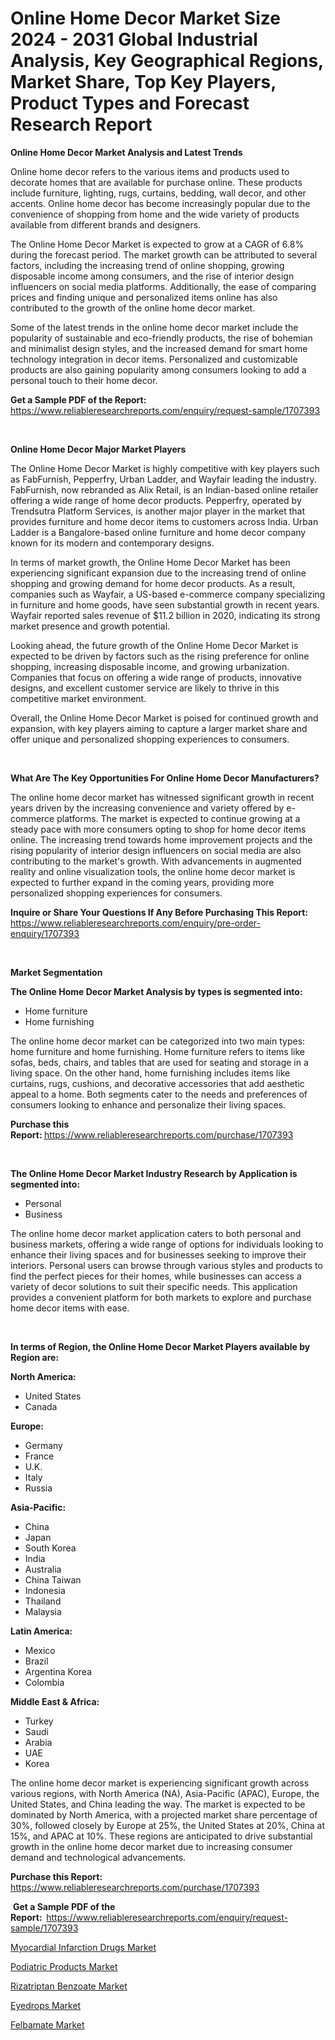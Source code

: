 <p><h1>Online Home Decor Market Size 2024 - 2031 Global Industrial Analysis, Key Geographical Regions, Market Share, Top Key Players, Product Types and Forecast Research Report</h1></p><p><strong>Online Home Decor Market Analysis and Latest Trends</strong></p>
<p><p>Online home decor refers to the various items and products used to decorate homes that are available for purchase online. These products include furniture, lighting, rugs, curtains, bedding, wall decor, and other accents. Online home decor has become increasingly popular due to the convenience of shopping from home and the wide variety of products available from different brands and designers.</p><p>The Online Home Decor Market is expected to grow at a CAGR of 6.8% during the forecast period. The market growth can be attributed to several factors, including the increasing trend of online shopping, growing disposable income among consumers, and the rise of interior design influencers on social media platforms. Additionally, the ease of comparing prices and finding unique and personalized items online has also contributed to the growth of the online home decor market.</p><p>Some of the latest trends in the online home decor market include the popularity of sustainable and eco-friendly products, the rise of bohemian and minimalist design styles, and the increased demand for smart home technology integration in decor items. Personalized and customizable products are also gaining popularity among consumers looking to add a personal touch to their home decor.</p></p>
<p><strong>Get a Sample PDF of the Report:&nbsp;</strong> <a href="https://www.reliableresearchreports.com/enquiry/request-sample/1707393">https://www.reliableresearchreports.com/enquiry/request-sample/1707393</a></p>
<p>&nbsp;</p>
<p><strong>Online Home Decor Major Market Players</strong></p>
<p><p>The Online Home Decor Market is highly competitive with key players such as FabFurnish, Pepperfry, Urban Ladder, and Wayfair leading the industry. FabFurnish, now rebranded as Alix Retail, is an Indian-based online retailer offering a wide range of home decor products. Pepperfry, operated by Trendsutra Platform Services, is another major player in the market that provides furniture and home decor items to customers across India. Urban Ladder is a Bangalore-based online furniture and home decor company known for its modern and contemporary designs.</p><p>In terms of market growth, the Online Home Decor Market has been experiencing significant expansion due to the increasing trend of online shopping and growing demand for home decor products. As a result, companies such as Wayfair, a US-based e-commerce company specializing in furniture and home goods, have seen substantial growth in recent years. Wayfair reported sales revenue of $11.2 billion in 2020, indicating its strong market presence and growth potential.</p><p>Looking ahead, the future growth of the Online Home Decor Market is expected to be driven by factors such as the rising preference for online shopping, increasing disposable income, and growing urbanization. Companies that focus on offering a wide range of products, innovative designs, and excellent customer service are likely to thrive in this competitive market environment.</p><p>Overall, the Online Home Decor Market is poised for continued growth and expansion, with key players aiming to capture a larger market share and offer unique and personalized shopping experiences to consumers.</p></p>
<p>&nbsp;</p>
<p><strong>What Are The Key Opportunities For Online Home Decor Manufacturers?</strong></p>
<p><p>The online home decor market has witnessed significant growth in recent years driven by the increasing convenience and variety offered by e-commerce platforms. The market is expected to continue growing at a steady pace with more consumers opting to shop for home decor items online. The increasing trend towards home improvement projects and the rising popularity of interior design influencers on social media are also contributing to the market's growth. With advancements in augmented reality and online visualization tools, the online home decor market is expected to further expand in the coming years, providing more personalized shopping experiences for consumers.</p></p>
<p><strong>Inquire or Share Your Questions If Any Before Purchasing This Report:</strong> <a href="https://www.reliableresearchreports.com/enquiry/pre-order-enquiry/1707393">https://www.reliableresearchreports.com/enquiry/pre-order-enquiry/1707393</a></p>
<p>&nbsp;</p>
<p><strong>Market Segmentation</strong></p>
<p><strong>The Online Home Decor Market Analysis by types is segmented into:</strong></p>
<p><ul><li>Home furniture</li><li>Home furnishing</li></ul></p>
<p><p>The online home decor market can be categorized into two main types: home furniture and home furnishing. Home furniture refers to items like sofas, beds, chairs, and tables that are used for seating and storage in a living space. On the other hand, home furnishing includes items like curtains, rugs, cushions, and decorative accessories that add aesthetic appeal to a home. Both segments cater to the needs and preferences of consumers looking to enhance and personalize their living spaces.</p></p>
<p><strong>Purchase this Report:&nbsp;</strong><a href="https://www.reliableresearchreports.com/purchase/1707393">https://www.reliableresearchreports.com/purchase/1707393</a></p>
<p>&nbsp;</p>
<p><strong>The Online Home Decor Market Industry Research by Application is segmented into:</strong></p>
<p><ul><li>Personal</li><li>Business</li></ul></p>
<p><p>The online home decor market application caters to both personal and business markets, offering a wide range of options for individuals looking to enhance their living spaces and for businesses seeking to improve their interiors. Personal users can browse through various styles and products to find the perfect pieces for their homes, while businesses can access a variety of decor solutions to suit their specific needs. This application provides a convenient platform for both markets to explore and purchase home decor items with ease.</p></p>
<p>&nbsp;</p>
<p><strong>In terms of Region, the Online Home Decor Market Players available by Region are:</strong></p>
<p>
    <p> <strong> North America: </strong>
        <ul>
            <li>United States</li>
            <li>Canada</li>
        </ul>
        </p> 
    <p> <strong> Europe: </strong>
        <ul>
            <li>Germany</li>
            <li>France</li>
            <li>U.K.</li>
            <li>Italy</li>
            <li>Russia</li>
        </ul>
        </p> 
    <p> <strong> Asia-Pacific: </strong>
        <ul>
            <li>China</li>
            <li>Japan</li>
            <li>South Korea</li>
            <li>India</li>
            <li>Australia</li>
            <li>China Taiwan</li>
            <li>Indonesia</li>
            <li>Thailand</li>
            <li>Malaysia</li>
        </ul>
        </p> 
    <p> <strong> Latin America: </strong>
        <ul>
            <li>Mexico</li>
            <li>Brazil</li>
            <li>Argentina Korea</li>
            <li>Colombia</li>
        </ul>
        </p> 
    <p> <strong> Middle East & Africa: </strong>
        <ul>
            <li>Turkey</li>
            <li>Saudi</li>
            <li>Arabia</li>
            <li>UAE</li>
            <li>Korea</li>
        </ul>
    </p>
    </p>
<p><p>The online home decor market is experiencing significant growth across various regions, with North America (NA), Asia-Pacific (APAC), Europe, the United States, and China leading the way. The market is expected to be dominated by North America, with a projected market share percentage of 30%, followed closely by Europe at 25%, the United States at 20%, China at 15%, and APAC at 10%. These regions are anticipated to drive substantial growth in the online home decor market due to increasing consumer demand and technological advancements.</p></p>
<p><strong>Purchase this Report: </strong><a href="https://www.reliableresearchreports.com/purchase/1707393">https://www.reliableresearchreports.com/purchase/1707393</a></p>
<p>&nbsp;<strong>Get a Sample PDF of the Report:&nbsp;&nbsp;</strong><a href="https://www.reliableresearchreports.com/enquiry/request-sample/1707393">https://www.reliableresearchreports.com/enquiry/request-sample/1707393</a></p>
<p><strong></strong></p>
<p><p><a href="https://medium.com/@patriciaknight1961/decoding-myocardial-infarction-drugs-market-metrics-market-share-trends-and-growth-patterns-0892c4f12012">Myocardial Infarction Drugs Market</a></p><p><a href="https://medium.com/@patriciaknight1961/podiatric-products-market-comprehensive-assessment-by-type-application-and-geography-464954ba4163">Podiatric Products Market</a></p><p><a href="https://medium.com/@othamcclure/rizatriptan-benzoate-market-share-evolution-and-market-growth-trends-2024-2031-f3f680b02532">Rizatriptan Benzoate Market</a></p><p><a href="https://medium.com/@othamcclure/eyedrops-market-outlook-industry-overview-and-forecast-2024-to-2031-a3d8ae76c1f0">Eyedrops Market</a></p><p><a href="https://medium.com/@lisastevens48/felbamate-market-report-reveals-the-latest-trends-and-growth-opportunities-of-this-market-3f1eceb67aa0">Felbamate Market</a></p></p>